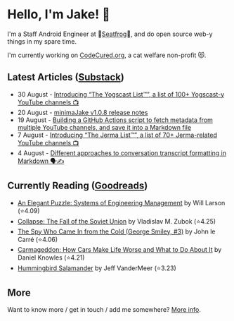 # Hello, I'm Jake! 👋

I'm a Staff Android Engineer at 🐸[Seatfrog](https://seatfrog.com/)🐸, and do open source web-y things in my spare time. 

I'm currently working on [CodeCured.org](https://codecured.org), a cat welfare non-profit 😻.

## Latest Articles ([Substack](https://jakeweeklee.substack.com))
<!-- feed start -->
- 30 August - [Introducing “The Yogscast List™️”, a list of 100+ Yogscast-y YouTube channels 📺](https://blog.jakelee.co.uk/list-of-yogscast-youtube-channels/)
- 20 August - [minimaJake v1.0.8 release notes](https://minima.jakelee.co.uk/v1.0.8/)
- 19 August - [Building a GitHub Actions script to fetch metadata from multiple YouTube channels, and save it into a Markdown file](https://blog.jakelee.co.uk/fetching-youtube-metadata-in-github-actions-and-persisting/)
- 7 August - [Introducing “The Jerma List™️”, a list of 70+ Jerma-related YouTube channels 📺](https://blog.jakelee.co.uk/jerma-fan-channel-list/)
- 4 August - [Different approaches to conversation transcript formatting in Markdown 🗣️✍️](https://blog.jakelee.co.uk/markdown-conversation-formatting/)
<!-- feed end -->

## Currently Reading ([Goodreads](https://goodreads.com/jakesteam))
<!-- GOODREADS-LIST:START -->
- [An Elegant Puzzle: Systems of Engineering Management](https://www.goodreads.com/review/show/4897983185?utm_medium=api&utm_source=rss) by Will Larson (⭐️4.09)
- [Collapse: The Fall of the Soviet Union](https://www.goodreads.com/review/show/4630812022?utm_medium=api&utm_source=rss) by Vladislav M. Zubok (⭐️4.25)
- [The Spy Who Came In from the Cold (George Smiley, #3)](https://www.goodreads.com/review/show/3942061722?utm_medium=api&utm_source=rss) by John le Carré (⭐️4.06)
- [Carmageddon: How Cars Make Life Worse and What to Do About It](https://www.goodreads.com/review/show/5809035858?utm_medium=api&utm_source=rss) by Daniel Knowles (⭐️4.21)
- [Hummingbird Salamander](https://www.goodreads.com/review/show/3814407753?utm_medium=api&utm_source=rss) by Jeff VanderMeer (⭐️3.23)
<!-- GOODREADS-LIST:END -->

## More

Want to know more / get in touch / add me somewhere? [More info](https://jakelee.co.uk/about/).
